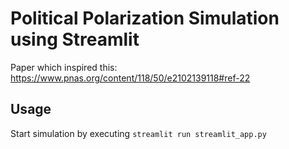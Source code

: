 # Political Polarization Simulation using Streamlit
Paper which inspired this: https://www.pnas.org/content/118/50/e2102139118#ref-22

## Usage
Start simulation by executing ```streamlit run streamlit_app.py```